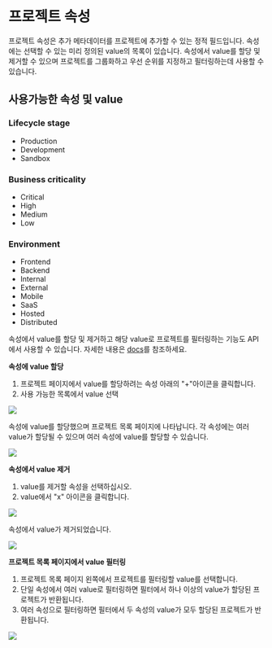 # 프로젝트 속성

프로젝트 속성은 추가 메타데이터를 프로젝트에 추가할 수 있는 정적 필드입니다. 속성에는 선택할 수 있는 미리 정의된 value의 목록이 있습니다. 속성에서 value를 할당 및 제거할 수 있으며 프로젝트를 그룹화하고 우선 순위를 지정하고 필터링하는데 사용할 수 있습니다.

## 사용가능한 속성 및 value

### **Lifecycle stage**

* Production
* Development
* Sandbox

### **Business criticality**

* Critical
* High
* Medium
* Low

### **Environment**

* Frontend
* Backend
* Internal
* External
* Mobile
* SaaS
* Hosted
* Distributed

속성에서 value를 할당 및 제거하고 해당 value로 프로젝트를 필터링하는 기능도 API에서 사용할 수 있습니다. 자세한 내용은 [docs](https://snyk.docs.apiary.io/reference/projects/project-attributes)를 참조하세요.

**속성에 value 할당**

1. 프로젝트 페이지에서 value를 할당하려는 속성 아래의 "+"아이콘을 클릭합니다.
2. 사용 가능한 목록에서 value 선택

![](../../../.gitbook/assets/gs1.png)

속성에 value를 할당했으며 프로젝트 목록 페이지에 나타납니다. 각 속성에는 여러 value가 할당될 수 있으며 여러 속성에 value를 할당할 수 있습니다.

![](../../../.gitbook/assets/gs2.png)

**속성에서 value 제거**

1. value를 제거할 속성을 선택하십시오.
2. value에서 "x" 아이콘을 클릭합니다.

![](../../../.gitbook/assets/gs3.png)

속성에서 value가 제거되었습니다.

![](../../../.gitbook/assets/gs4.png)

**프로젝트 목록 페이지에서 value 필터링**

1. 프로젝트 목록 페이지 왼쪽에서 프로젝트를 필터링할 value를 선택합니다.
2. 단일 속성에서 여러 value로 필터링하면 필터에서 하나 이상의 value가 할당된 프로젝트가 반환됩니다.
3. 여러 속성으로 필터링하면 필터에서 두 속성의 value가 모두 할당된 프로젝트가 반환됩니다.

![](../../../.gitbook/assets/gs5.png)
